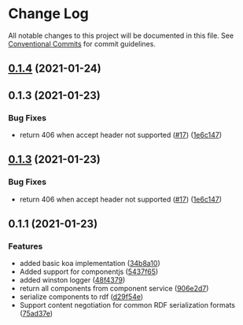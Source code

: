 # Change Log

All notable changes to this project will be documented in this file.
See [Conventional Commits](https://conventionalcommits.org) for commit guidelines.

## [0.1.4](https://github.com/digita-ai/semcom/compare/v0.1.1...v0.1.4) (2021-01-24)



## 0.1.3 (2021-01-23)


### Bug Fixes

* return 406 when accept header not supported ([#17](https://github.com/digita-ai/semcom/issues/17)) ([1e6c147](https://github.com/digita-ai/semcom/commit/1e6c147991d7e21a2c7783d05da0fb60d666658d))





## [0.1.3](https://github.com/digita-ai/semcom/compare/v0.1.1...v0.1.3) (2021-01-23)


### Bug Fixes

* return 406 when accept header not supported ([#17](https://github.com/digita-ai/semcom/issues/17)) ([1e6c147](https://github.com/digita-ai/semcom/commit/1e6c147991d7e21a2c7783d05da0fb60d666658d))



## 0.1.1 (2021-01-23)


### Features

* added basic koa implementation ([34b8a10](https://github.com/digita-ai/semcom/commit/34b8a10f0eeaa5819e20e28ec04e237affc6fb41))
* Added support for componentjs ([5437f65](https://github.com/digita-ai/semcom/commit/5437f65916b23bcdcf7da03cc4c2a0c7d28efaf3))
* added winston logger ([48f4379](https://github.com/digita-ai/semcom/commit/48f4379b309e7224c4416403a0e436e7cc488a6d))
* return all components from component service ([906e2d7](https://github.com/digita-ai/semcom/commit/906e2d7fbb0a21535ba3c1723d30e6f88f5f252e))
* serialize components to rdf ([d29f54e](https://github.com/digita-ai/semcom/commit/d29f54e03835034c6d9267f8c362b05e5c12ec07))
* Support content negotiation for common RDF serialization formats ([75ad37e](https://github.com/digita-ai/semcom/commit/75ad37e6c6879b0bea7c8b1d4d51c4a6fd471adf))
